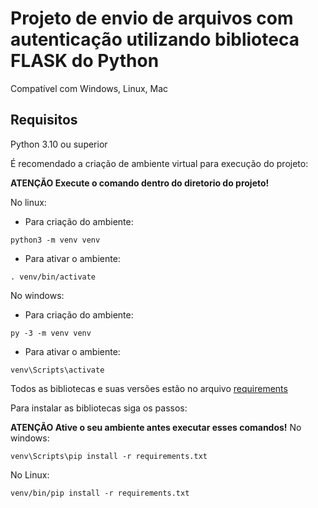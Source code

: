 # Projeto de envio de arquivos com autenticação utilizando biblioteca **FLASK** do **Python**

Compatível com Windows, Linux, Mac

## Requisitos
Python 3.10 ou superior

É recomendado a criação de ambiente virtual para execução do projeto:

**ATENÇÃO Execute o comando dentro do diretorio do projeto!**

No linux:
- Para criação do ambiente:
```
python3 -m venv venv
```
- Para ativar o ambiente:
```
. venv/bin/activate
```
No windows:
- Para criação do ambiente:
```
py -3 -m venv venv
```
- Para ativar o ambiente:
```
venv\Scripts\activate
```
Todos as bibliotecas e suas versões estão no arquivo [requirements](requirements.txt)

Para instalar as bibliotecas siga os passos:

**ATENÇÃO Ative o seu ambiente antes executar esses comandos!**
No windows:
```
venv\Scripts\pip install -r requirements.txt
```
No Linux:
```
venv/bin/pip install -r requirements.txt
```
